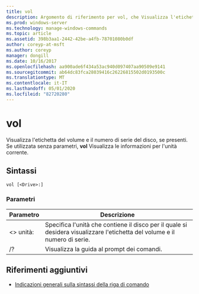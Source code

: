```yaml
---
title: vol
description: Argomento di riferimento per vol, che Visualizza l'etichetta del volume e il numero di serie del disco, se presenti.
ms.prod: windows-server
ms.technology: manage-windows-commands
ms.topic: article
ms.assetid: 398b3aa1-2442-42be-a4fb-78701080b0df
author: coreyp-at-msft
ms.author: coreyp
manager: dongill
ms.date: 10/16/2017
ms.openlocfilehash: aa900ade6f434a53ac940d097407aa90509e9141
ms.sourcegitcommit: ab64dc83fca28039416c26226815502d0193500c
ms.translationtype: MT
ms.contentlocale: it-IT
ms.lasthandoff: 05/01/2020
ms.locfileid: "82720280"
---
```

# <a name="vol"></a>vol



Visualizza l'etichetta del volume e il numero di serie del disco, se presenti.  Se utilizzata senza parametri, **vol** Visualizza le informazioni per l'unità corrente.

## <a name="syntax"></a>Sintassi

```
vol [<Drive>:]
```

### <a name="parameters"></a>Parametri

|Parametro|Descrizione|
|---------|-----------|
|\<> unità:|Specifica l'unità che contiene il disco per il quale si desidera visualizzare l'etichetta del volume e il numero di serie.|
|/?|Visualizza la guida al prompt dei comandi.|

## <a name="additional-references"></a>Riferimenti aggiuntivi

- [Indicazioni generali sulla sintassi della riga di comando](command-line-syntax-key.md)